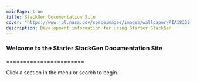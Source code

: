 ```yaml
---
mainPage: true
title: StackGen Documentation Site
cover: "https://www.jpl.nasa.gov/spaceimages/images/wallpaper/PIA18322-640x350.jpg"
description: Development information for using Starter StackGen
---
```


### Welcome to the Starter StackGen Documentation Site ###
=======================

Click a section in the menu or search to begin.
